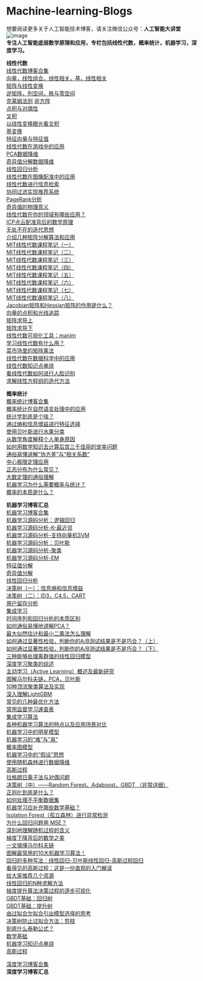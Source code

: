 # Machine-learning-Blogs
想要阅读更多关于人工智能技术博客，请关注微信公众号：**人工智能大讲堂**<br /> 
![image](https://github.com/AIDajiangtang/Machine-learning-Blogs/blob/main/QRCode.jpg)  
**专注人工智能底层数学原理和应用，专栏包括线性代数，概率统计，机器学习，深度学习。**<br /> 


**线性代数**<br />
[线性代数博客合集](https://mp.weixin.qq.com/mp/appmsgalbum?__biz=Mzg5MzY2MjMxMg==&action=getalbum&album_id=2624994751276367872#wechat_redirect)<br /> 
[向量，线性组合，线性相关，基，线性相关](https://mp.weixin.qq.com/s?__biz=Mzg5MzY2MjMxMg==&mid=2247485052&idx=1&sn=23c3fb16d9d33bd5a624f1c11ad8f420&chksm=c02a237bf75daa6d8c9d2953606d6023ae1e035adb2df9d98c6546c01403770b96e563133ec3#rd)<br /> 
[矩阵与线性变换](https://mp.weixin.qq.com/s?__biz=Mzg5MzY2MjMxMg==&mid=2247485143&idx=1&sn=60738281ccd8bb798490d06ffe1e153f&chksm=c02a23d0f75daac607737c20039d22dac025d1852f4d8b604c9c5acca27fd7e7224c51f2fff2#rd)<br /> 
[逆矩阵，列空间，秩与零空间](https://mp.weixin.qq.com/s?__biz=Mzg5MzY2MjMxMg==&mid=2247486273&idx=1&sn=bb40e3f390543d93d94fec429bcfb571&chksm=c02a2e46f75da7501f4232f05dcbc1fb9cff1b91f3a367083b2662642593d44cfa0787577657#rd)<br /> 
[克莱姆法则](https://mp.weixin.qq.com/s?__biz=Mzg5MzY2MjMxMg==&mid=2247486273&idx=1&sn=bb40e3f390543d93d94fec429bcfb571&chksm=c02a2e46f75da7501f4232f05dcbc1fb9cff1b91f3a367083b2662642593d44cfa0787577657#rd)
[非方阵](https://mp.weixin.qq.com/s?__biz=Mzg5MzY2MjMxMg==&mid=2247486369&idx=1&sn=5515b43d1d8bef6e5dba968544e9759e&chksm=c02a2ea6f75da7b0eebdd701df9a8509fae324ccd6d08cbd14b190dbfa33fcdd119ce5cdc0a9#rd)<br /> 
[点积与对偶性](https://mp.weixin.qq.com/s?__biz=Mzg5MzY2MjMxMg==&mid=2247486369&idx=1&sn=5515b43d1d8bef6e5dba968544e9759e&chksm=c02a2ea6f75da7b0eebdd701df9a8509fae324ccd6d08cbd14b190dbfa33fcdd119ce5cdc0a9#rd)<br /> 
[叉积](https://mp.weixin.qq.com/s?__biz=Mzg5MzY2MjMxMg==&mid=2247491632&idx=1&sn=73f8033a01ffc5b08a90b1e7d472355a&chksm=c029c537f75e4c2129a2c98e13d87b0571bde02bd67d0e203647dd349ee5d7bd86449c370cca#rd)<br /> 
[以线性变换眼光看叉积](https://mp.weixin.qq.com/s?__biz=Mzg5MzY2MjMxMg==&mid=2247491632&idx=1&sn=73f8033a01ffc5b08a90b1e7d472355a&chksm=c029c537f75e4c2129a2c98e13d87b0571bde02bd67d0e203647dd349ee5d7bd86449c370cca#rd)<br /> 
[基变换](https://mp.weixin.qq.com/s?__biz=Mzg5MzY2MjMxMg==&mid=2247486778&idx=1&sn=73c9e4bf9e1ab9aeeebc92bcd0f2d2ed&chksm=c02a283df75da12bd7a8eeb524e0a603a595736a9653716ecea6a6be9490a3c2df23cd37f1ba#rd)<br /> 
[特征向量与特征值](https://mp.weixin.qq.com/s?__biz=Mzg5MzY2MjMxMg==&mid=2247491475&idx=1&sn=aeaea7826473a42854340d71da8ffe11&chksm=c02a3a94f75db382b01fa1a9365578a7db7c967363835e1b2acff701d23464752ab175cb5c2a#rd)<br /> 
[线性代数在游戏中的应用](https://mp.weixin.qq.com/s?__biz=Mzg5MzY2MjMxMg==&mid=2247493204&idx=1&sn=defcb7d1d7e0e88e08b7f8ea7a38b1cc&chksm=c029c353f75e4a45dea82f0b5d908222cf2078d72f13b5d10fffb457c79ca9240d67c4b889ef#rd)<br /> 
[PCA数据降维](https://mp.weixin.qq.com/s?__biz=Mzg5MzY2MjMxMg==&mid=2247493457&idx=1&sn=beeff55640bdad9d6b7bd3f6b22625dd&chksm=c029c256f75e4b4016cd29d5ebc28560ec32e3a98d8767dd9e3f010fbb7d71f6c168ea54e564#rd)<br /> 
[奇异值分解数据降维](https://mp.weixin.qq.com/s?__biz=Mzg5MzY2MjMxMg==&mid=2247493463&idx=1&sn=a51add3b43fa29c62267daac04bdb339&chksm=c029c250f75e4b468d01a8da506772da650dec32ff49a38f959f7f55dc4b11df9677463d1a8f#rd)<br /> 
[线性回归分析](https://mp.weixin.qq.com/s?__biz=Mzg5MzY2MjMxMg==&mid=2247493928&idx=1&sn=253947d078710cf7b3a9086f7922ac68&chksm=c029cc2ff75e45395c2d7d4f7ea4e2819847dd8479151fc10284e6efbe1ba3ad34138213ffe5#rd)<br /> 
[线性代数在图像配准中的应用](https://mp.weixin.qq.com/s?__biz=Mzg5MzY2MjMxMg==&mid=2247493964&idx=1&sn=e8afa7cf5007537fe70cfbe38e06720b&chksm=c029cc4bf75e455dd45febb8cd6bd651a34fa966c3e40689f555f0a3a1dc05fc77a27b3e028d#rd)<br /> 
[线性代数进行信息检索](https://mp.weixin.qq.com/s?__biz=Mzg5MzY2MjMxMg==&mid=2247494007&idx=1&sn=b92124997010691b88bd53b9d659006b&chksm=c029cc70f75e4566e82132210ac570f6ce9a6513fd482f39bbf194ffbc2d30349977a4eeab3f#rd)<br /> 
[协同过滤实现推荐系统](https://mp.weixin.qq.com/s?__biz=Mzg5MzY2MjMxMg==&mid=2247494025&idx=1&sn=dbf6c64ef36472f3278ab3f369bec81f&chksm=c029cc8ef75e45982c5c68674371c89e165259a887996173009dec6b26750ab91c90fe0a9d4d#rd)<br /> 
[PageRank分析](https://mp.weixin.qq.com/s?__biz=Mzg5MzY2MjMxMg==&mid=2247494332&idx=1&sn=6d6198e6fd2b4c929ef70493b3affe21&chksm=c029cfbbf75e46adcbf0271e4efc962b383bc460d068c05e9dd6f63bab6ef8e7b975b6fc5d29#rd)<br /> 
[奇异值的物理意义](https://mp.weixin.qq.com/s?__biz=Mzg5MzY2MjMxMg==&mid=2247494615&idx=2&sn=68c0e5e5ff6cb3c723f795f9085767f8&chksm=c029ced0f75e47c6b5afc1d95ad1c19f1bfa89a7c2424d6f493af727fc4526eea4efcf0a1315#rd)<br /> 
[线性代数在你的领域有哪些应用？](https://mp.weixin.qq.com/s?__biz=Mzg5MzY2MjMxMg==&mid=2247494701&idx=4&sn=2eac66063c28999693da98e4d3131b7d&chksm=c029c92af75e403c6fb0eb3ddd92850d20bbe4c99c783ef3358402a2441cd2d01e21cfa7fd7e#rd)<br /> 
[ICP点云配准背后的数学原理](https://mp.weixin.qq.com/s?__biz=Mzg5MzY2MjMxMg==&mid=2247495730&idx=1&sn=35997919c1f46ca3766558b0ab9bbc1e&chksm=c029d535f75e5c2350c847a90ee239ed85686f271ad1db0fe2569743ca1dfd35b64277a77ac0#rd)<br /> 
[无处不在的迭代思想](https://mp.weixin.qq.com/s?__biz=Mzg5MzY2MjMxMg==&mid=2247495730&idx=2&sn=8590492c4eac2d32fbe5919e8e04573a&chksm=c029d535f75e5c2336d1676a9d4b96cee78f4acf795b0d3f3a73a7021d9d4b700afdc46acceb#rd)<br /> 
[介绍几种矩阵分解算法和应用](https://mp.weixin.qq.com/s?__biz=Mzg5MzY2MjMxMg==&mid=2247495803&idx=1&sn=535d8c3b50be7cb99aa5375693938fb6&chksm=c029d57cf75e5c6a48b04aff00bb6836cbc6879ef9977fcc1fae6a9f63239baccf796c06469c#rd)<br /> 
[MIT线性代数课程笔记（一）](https://mp.weixin.qq.com/s?__biz=Mzg5MzY2MjMxMg==&mid=2247496421&idx=1&sn=e0ef14e0e7ac5bc4dc280a38486ce7dd&chksm=c029d7e2f75e5ef49af33334f91b49ad8d78d37c29bbb382ba1a866058b214076e34541aa0ec#rd)<br /> 
[MIT线性代数课程笔记（二）](https://mp.weixin.qq.com/s?__biz=Mzg5MzY2MjMxMg==&mid=2247497273&idx=1&sn=b7143930587c330da20b51753072c43c&chksm=c029d33ef75e5a285f5ba83214e99a04e659a083e83f21bc8f013f685206f2f25fe801792305#rd)<br /> 
[MIT线性代数课程笔记（三）](https://mp.weixin.qq.com/s?__biz=Mzg5MzY2MjMxMg==&mid=2247497282&idx=1&sn=2e47289966ee0cd9187d51eed1140a29&chksm=c029d345f75e5a53c1be37699ade5c01982d1fb756a785af4c315b1a5e357cdfed4f96a57083#rd)<br /> 
[MIT线性代数课程笔记（四）](https://mp.weixin.qq.com/s?__biz=Mzg5MzY2MjMxMg==&mid=2247498002&idx=1&sn=6562b314916bae164e649c377d33a537&chksm=c029dc15f75e5503fd2bdba6326a74b51bb423d8a52b50468b25515c619cbb8ad28ef7a6e207#rd)<br /> 
[MIT线性代数课程笔记（五）](https://mp.weixin.qq.com/s?__biz=Mzg5MzY2MjMxMg==&mid=2247498007&idx=1&sn=66838a3cde8418cb1d06a576b9fecdff&chksm=c029dc10f75e5506422638f104f2d54f37eac251742a6b27d8d645cc29a466389d6c6fbe645c#rd)<br /> 
[MIT线性代数课程笔记（六）](https://mp.weixin.qq.com/s?__biz=Mzg5MzY2MjMxMg==&mid=2247498110&idx=1&sn=c6ffe016ace429abcc1533d0cb2e27ef&chksm=c029dc79f75e556f9f2444dbc42d51a8c92c3f77b0589bede735f433a53532f8515f9cd892a3#rd)<br /> 
[MIT线性代数课程笔记（七）](https://mp.weixin.qq.com/s?__biz=Mzg5MzY2MjMxMg==&mid=2247498112&idx=1&sn=d753ce45971dad6a73a744b01db0d263&chksm=c029dc87f75e55913566575c813db7d0ae9915f6f557d085f0ed08af2b9695937b5367a14e28#rd)<br /> 
[MIT线性代数课程笔记（八）](https://mp.weixin.qq.com/s?__biz=Mzg5MzY2MjMxMg==&mid=2247498114&idx=1&sn=adef7f46814681a99a686b05867d3bc2&chksm=c029dc85f75e5593df64d5c13183222890b2f6b089ab29bf846911256b411fa3b7048f2b68b2#rd)<br /> 
[Jacobian矩阵和Hessian矩阵的作用是什么？](https://mp.weixin.qq.com/s?__biz=Mzg5MzY2MjMxMg==&mid=2247498855&idx=1&sn=9045c2043fccdd66548bb663d68e2aad&chksm=c029d960f75e50767993f887be9e48b14afc34f90313665ef3f237cf7f51b69581a2dc801fde#rd)<br /> 
[向量的点积和光线追踪](https://mp.weixin.qq.com/s?__biz=Mzg5MzY2MjMxMg==&mid=2247499613&idx=1&sn=0147c4f348637d10583888d655c55158&chksm=c029da5af75e534c5c864ac4ba615fde3d0032546badd4cd428203c353e70aa7288b16a1fd7d#rd)<br /> 
[矩阵求导上](https://mp.weixin.qq.com/s?__biz=Mzg5MzY2MjMxMg==&mid=2247501017&idx=1&sn=7797b8456489b4f332dea8a32292194b&chksm=c029e1def75e68c8ddf53c19ae2bb021b9f80940612b5025e2b8979f0a56121d6cdccfd39ab9#rd)<br /> 
[矩阵求导下](https://mp.weixin.qq.com/s?__biz=Mzg5MzY2MjMxMg==&mid=2247501017&idx=2&sn=d56b9a97d559cfef62e5c7a5df3826e1&chksm=c029e1def75e68c88922b1792e59d9d5104c04f89cf56e3dcc38caa44e664df57deb604b80da#rd)<br /> 
[线性代数可视化工具：manim](https://mp.weixin.qq.com/s?__biz=Mzg5MzY2MjMxMg==&mid=2247504220&idx=1&sn=ed16395e804173a7393abee715b06fee&chksm=c029f45bf75e7d4dd1aca735833effd0eab719a073c2fc89baf0de0476f6c8c663445c7414bb#rd)<br /> 
[学习线性代数有什么用？](https://mp.weixin.qq.com/s?__biz=Mzg5MzY2MjMxMg==&mid=2247504330&idx=1&sn=44fabf31e7ab894b20065787abde2c6f&chksm=c029f4cdf75e7ddbbdacdf9d9593248c7e9ddc1fe416997416d18172c9c58ac4a48307f7f3a4#rd)<br /> 
[菜市场里的矩阵乘法](https://mp.weixin.qq.com/s?__biz=Mzg5MzY2MjMxMg==&mid=2247504755&idx=2&sn=d4d55cfaaaa8a2c8ddad3f1ab32a255d&chksm=c029f674f75e7f629c69b08ba26ec9089df4424cc6a39bcee1a693967e7b9dc243069c8b4a14#rd)<br /> 
[线性代数在数据科学中的应用](https://mp.weixin.qq.com/s?__biz=Mzg5MzY2MjMxMg==&mid=2247505648&idx=2&sn=3d725faf0ac168aebe14c4f2046d78cb&chksm=c029f3f7f75e7ae1b96f3c6f4ba4211b44fcec1301c75ef2708f03424dc55be89f4cb6640c97#rd)<br /> 
[线性代数知识点串烧](https://mp.weixin.qq.com/s?__biz=Mzg5MzY2MjMxMg==&mid=2247505396&idx=1&sn=456bf385e9c87c0cad8a9efad6ab18fc&chksm=c029f0f3f75e79e5b967b8d6de2704cf95036367ce452a5e53464cc187b48aad5c4f71ce8e84#rd)<br /> 
[看线性代数如何进行人脸识别](https://mp.weixin.qq.com/s?__biz=Mzg5MzY2MjMxMg==&mid=2247505279&idx=2&sn=673a3fc7a8b831c01148c98b0945e4e1&chksm=c029f078f75e796ed2a5981fc6eab30d810dadb80941a9e572e940b8ac7abab590f9ff84a9ec#rd)<br /> 
[求解线性方程组的迭代方法](https://mp.weixin.qq.com/s?__biz=Mzg5MzY2MjMxMg==&mid=2247505142&idx=1&sn=598ec0860a3ad79fb1f78a5e2bbeeb10&chksm=c029f1f1f75e78e7937cc5162a99dce594b5cb0e928788ec187b5cc65ac1f893560fc623f4cb#rd)<br /> 


**概率统计**<br /> 
[概率统计博客合集](https://mp.weixin.qq.com/mp/appmsgalbum?__biz=Mzg5MzY2MjMxMg==&action=getalbum&album_id=2687431408654729219#wechat_redirect)<br /> 
[概率统计在自然语言处理中的应用](https://mp.weixin.qq.com/s?__biz=Mzg5MzY2MjMxMg==&mid=2247494063&idx=1&sn=189a358f0b12c593eae3f437a60c6614&chksm=c029cca8f75e45beb2d128b379fbb7bf92466200cf3b2978746960273e4f3384f55f6833d81b#rd)<br /> 
[统计学到底是个啥？](https://mp.weixin.qq.com/s?__biz=Mzg5MzY2MjMxMg==&mid=2247494128&idx=1&sn=25354f10ad1553b6ed5fe42b36e91127&chksm=c029ccf7f75e45e100e11caa8741b160b2d75b43fa5f3eafdc3448f871333102b824f9615b1d#rd)<br /> 
[通过熵和信息增益进行特征选择](https://mp.weixin.qq.com/s?__biz=Mzg5MzY2MjMxMg==&mid=2247494218&idx=1&sn=1bc4d1f8f733a59f2ae311bca1f3ad3d&chksm=c029cf4df75e465becca4ef1fe9a544d8e9ea272169c9421beab9915051ddee3941ba912dfbf#rd)<br /> 
[使用贝叶斯进行水果分类](https://mp.weixin.qq.com/s?__biz=Mzg5MzY2MjMxMg==&mid=2247494332&idx=2&sn=634ad8150260babeef3978e9ef19f7d2&chksm=c029cfbbf75e46ad3b64d13e2f8cdddf0fb3aeec60ecd0a4129bf9c4a0ba81bda415d843b5b6#rd)<br /> 
[从数学角度解释个人单身原因](https://mp.weixin.qq.com/s?__biz=Mzg5MzY2MjMxMg==&mid=2247494795&idx=2&sn=9ac65c2ef415598d529acb96f5d02dd6&chksm=c029c98cf75e409aaa47fe8e457c70bce13dec5fb0f2cd1fdbd9bbeac21ccea5fb655276a233#rd)<br /> 
[如何用数学知识去计算后宫三千佳丽的宠幸问题](https://mp.weixin.qq.com/s?__biz=Mzg5MzY2MjMxMg==&mid=2247494795&idx=1&sn=e42d01389a3573defb81dde8d2895663&chksm=c029c98cf75e409a640bbf40029d461326ae315b2f1793e201bed234e3eb74d684992e442ee5#rd)<br /> 
[通俗易懂讲解“协方差”与“相关系数”](https://mp.weixin.qq.com/s?__biz=Mzg5MzY2MjMxMg==&mid=2247498111&idx=1&sn=497de98cd67f660f00c8b820ecc449d7&chksm=c029dc78f75e556e121e0d40d2bfd79b9c9ac1929a83a46c28155a14bec053ca43eaadc09264#rd)<br /> 
[中心极限定理应用](https://mp.weixin.qq.com/s?__biz=Mzg5MzY2MjMxMg==&mid=2247500803&idx=2&sn=37d5d39d79587b5e7c1e30da729ab934&chksm=c029e104f75e6812021de9da824d0770a8555532522e751a848907a746ec7d5c795dad9a4b4e#rd)<br /> 
[正态分布为什么常见？](https://mp.weixin.qq.com/s?__biz=Mzg5MzY2MjMxMg==&mid=2247501052&idx=1&sn=27fb74e4ae1313c733818ea14f8d9b1f&chksm=c029e1fbf75e68ed11f6c386bceb218a07d461a897c08d85b43bfcf05ecc95a405933b3c3d30#rd)<br /> 
[大数定理的通俗理解](https://mp.weixin.qq.com/s?__biz=Mzg5MzY2MjMxMg==&mid=2247501349&idx=2&sn=27187dd6aec31a2bff9316704d21d1ce&chksm=c029e322f75e6a342e2d099fde1c839ce63bd14420fbd8504a638ef0f5b6679e60411287711b#rd)<br /> 
[机器学习为什么需要概率与统计？](https://mp.weixin.qq.com/s?__biz=Mzg5MzY2MjMxMg==&mid=2247501349&idx=1&sn=2da6cd280c71d70c604bc631b1fbe053&chksm=c029e322f75e6a348ba2487c1d5e37c538d96613cdca4d361d1d73fcd10a6b9496f56c803f91#rd)<br /> 
[概率的本质是什么？](https://mp.weixin.qq.com/s?__biz=Mzg5MzY2MjMxMg==&mid=2247505209&idx=1&sn=c67856f794dd187d2ed39f0fd1406e3c&chksm=c029f03ef75e792865c3bf6f197581670383e1087a708ba0e1bf6a168b9ad64775e12df39673#rd)<br /> 


**机器学习博客汇总**<br /> 
[机器学习博客合集](https://mp.weixin.qq.com/mp/appmsgalbum?__biz=Mzg5MzY2MjMxMg==&action=getalbum&album_id=2597498500050042882#wechat_redirect)<br /> 
[机器学习源码分析：逻辑回归](https://mp.weixin.qq.com/s?__biz=Mzg5MzY2MjMxMg==&mid=2247484539&idx=1&sn=2e785f52b849b1f4b7b51cefb1239781&chksm=c02a217cf75da86a6395a1c0f42b38d87c4dcde2b5bbde2f082cff396d499c07f601d2d30e10#rd)<br /> 
[机器学习源码分析-K-最近邻](https://mp.weixin.qq.com/s?__biz=Mzg5MzY2MjMxMg==&mid=2247484807&idx=1&sn=b1ed564357b098621f7269619e6f30ee&chksm=c02a2080f75da9964702ade1028e4cd9ef34b73585657f60f33aa328de018237ebca0abdbc2d#rd)<br /> 
[机器学习源码分析-支持向量机SVM](https://mp.weixin.qq.com/s?__biz=Mzg5MzY2MjMxMg==&mid=2247484908&idx=1&sn=c252778404509053133cc156963c3b4f&chksm=c02a20ebf75da9fdeee0188b5bb06bc019da2da9ebc2c049118ca01177011a8da14db7dc1f86#rd)<br /> 
[机器学习源码分析：贝叶斯](https://mp.weixin.qq.com/s?__biz=Mzg5MzY2MjMxMg==&mid=2247491622&idx=1&sn=c44132e145d5bc547c1e2a405e540e93&chksm=c029c521f75e4c370a0d0d220763aecc2a9f20bf6f44f23ad7682aef1e6b43ba726fedd43bf5#rd)<br /> 
[机器学习源码分析-聚类](https://mp.weixin.qq.com/s?__biz=Mzg5MzY2MjMxMg==&mid=2247492272&idx=1&sn=66c8c0109af9931311a771c7ff811797&chksm=c029c7b7f75e4ea13324e7119d9a84bdc4ae6ce0e472088e1d4bfdb3ed4e731f89c74301ffb0#rd)<br /> 
[机器学习源码分析-EM](https://mp.weixin.qq.com/s?__biz=Mzg5MzY2MjMxMg==&mid=2247493072&idx=1&sn=a58e8cab613c537ecc38e7c9999bb70b&chksm=c029c0d7f75e49c121916a4555bfa1a2a09ec98b5a02c7d059eb40966de27be0b3ff8f2e3e4c#rd)<br /> 
[特征值分解](https://mp.weixin.qq.com/s?__biz=Mzg5MzY2MjMxMg==&mid=2247493457&idx=1&sn=beeff55640bdad9d6b7bd3f6b22625dd&chksm=c029c256f75e4b4016cd29d5ebc28560ec32e3a98d8767dd9e3f010fbb7d71f6c168ea54e564#rd)<br /> 
[奇异值分解](https://mp.weixin.qq.com/s?__biz=Mzg5MzY2MjMxMg==&mid=2247493463&idx=1&sn=a51add3b43fa29c62267daac04bdb339&chksm=c029c250f75e4b468d01a8da506772da650dec32ff49a38f959f7f55dc4b11df9677463d1a8f#rd)<br /> 
[线性回归分析](https://mp.weixin.qq.com/s?__biz=Mzg5MzY2MjMxMg==&mid=2247493928&idx=1&sn=253947d078710cf7b3a9086f7922ac68&chksm=c029cc2ff75e45395c2d7d4f7ea4e2819847dd8479151fc10284e6efbe1ba3ad34138213ffe5#rd)<br /> 
[决策树（一）：信息熵和信息增益](https://mp.weixin.qq.com/s?__biz=Mzg5MzY2MjMxMg==&mid=2247494094&idx=1&sn=9723683b297be21fa98d77ba5adbac2d&chksm=c029ccc9f75e45df0e861f4e33dd9059ba86dd4b5de5f3426f3dcae3cf1a636c11639298189e#rd)<br /> 
[决策树（二）：ID3，C4.5，CART](https://mp.weixin.qq.com/s?__biz=Mzg5MzY2MjMxMg==&mid=2247494094&idx=2&sn=2c7377220c40179dac6a3c592056cc08&chksm=c029ccc9f75e45df0a51057fecf56527e67d51e706eeac6f7a9003b8c5c7dcddc3c68330dd4a#rd)<br /> 
[用户留存分析](https://mp.weixin.qq.com/s?__biz=Mzg5MzY2MjMxMg==&mid=2247494186&idx=1&sn=2e43beffb402aa3f794f4bf6eed00d25&chksm=c029cf2df75e463b56e1db120aef2d7dc68bd14c85d342b932255d97866800a4147c045bd3b2#rd)<br /> 
[集成学习](https://mp.weixin.qq.com/s?__biz=Mzg5MzY2MjMxMg==&mid=2247494210&idx=1&sn=117cc5a173c85882f510088fb178e7aa&chksm=c029cf45f75e4653eba0101dc426d1c83615d4fc7fb557d39304bde74bff04b295578911604c#rd)<br /> 
[时间序列和回归分析的本质区别](https://mp.weixin.qq.com/s?__biz=Mzg5MzY2MjMxMg==&mid=2247494615&idx=3&sn=2f16accb182abcf29dff5f962812ab0d&chksm=c029ced0f75e47c619d30b6027c36f60c7e89a58e5a0a27bad90ffbe030146ff1bb2686b649d#rd)<br /> 
[如何通俗易懂地讲解PCA？](https://mp.weixin.qq.com/s?__biz=Mzg5MzY2MjMxMg==&mid=2247494701&idx=1&sn=c7bf5849b4b34fe0da36b511fd16da0b&chksm=c029c92af75e403cb2f7f0a3f728a8cf5988718f26fecd5dcc659517ba7e07a5a7d47e9a34df#rd)<br /> 
[最大似然估计和最小二乘法怎么理解](https://mp.weixin.qq.com/s?__biz=Mzg5MzY2MjMxMg==&mid=2247494701&idx=3&sn=ba90bdf295be665f3552b2ae628078a8&chksm=c029c92af75e403c383245cdcf9aa469fd0a7305827d3c7aa3ab1f3b22c2a9b556d7ae2e69b0#rd)<br /> 
[如何通过显著性检验，判断你的A/B测试结果是不是巧合？（上）](https://mp.weixin.qq.com/s?__biz=Mzg5MzY2MjMxMg==&mid=2247494795&idx=3&sn=6595910b531d44335e980e3438205525&chksm=c029c98cf75e409aa49b153655c5896dedc958235caa87afb11e8be523422c1ed69775556e2d#rd)<br /> 
[如何通过显著性检验，判断你的A/B测试结果是不是巧合？（下）](https://mp.weixin.qq.com/s?__biz=Mzg5MzY2MjMxMg==&mid=2247494795&idx=4&sn=6cda10d9ee2dbb2cbd81f6967d5007f6&chksm=c029c98cf75e409a4e8058d08c2f0ceaa5c4354a31c76e40692e2da71b083d3452c6f97f630f#rd)<br /> 
[三种能够处理离群值的线性回归模型](https://mp.weixin.qq.com/s?__biz=Mzg5MzY2MjMxMg==&mid=2247494918&idx=1&sn=6a29e870d524de650d5a60015e5bd33c&chksm=c029c801f75e4117acc34ab3a1c79ee077a8cc2e7bd0eb848d3441620ee553085fac2d7bc94a#rd)<br /> 
[深度学习聚类的综述](https://mp.weixin.qq.com/s?__biz=Mzg5MzY2MjMxMg==&mid=2247494918&idx=2&sn=366551af14aa39babee13444c61364b1&chksm=c029c801f75e4117f3565aee6e4929c690f0f9d7995ddef9c17bb1692fcef43261d39ff4dee1#rd)<br /> 
[主动学习（Active Learning）概述及最新研究](https://mp.weixin.qq.com/s?__biz=Mzg5MzY2MjMxMg==&mid=2247494918&idx=3&sn=6c46ee2befa9476b9cf2f46ca4932d2b&chksm=c029c801f75e4117742213e714599fa842dba478482989172c590f275276834ca4b03617dd02#rd)<br /> 
[图解马尔科夫链，PCA，贝叶斯](https://mp.weixin.qq.com/s?__biz=Mzg5MzY2MjMxMg==&mid=2247495040&idx=2&sn=ffa969257565cff3e885aff7aeb3bafd&chksm=c029c887f75e41911ada28bfe659b9f4624f13870b884b7d6f620267a26fb78dceb960a66496#rd)<br /> 
[10种顶流聚类算法及实现](https://mp.weixin.qq.com/s?__biz=Mzg5MzY2MjMxMg==&mid=2247495157&idx=2&sn=115f516f3e8d320d9a142ad53edb13a2&chksm=c029c8f2f75e41e414a1fd219b421de05423a9052e5f41bcdd6372a0cbcb8d857ce909cc1938#rd)<br /> 
[深入理解LightGBM](https://mp.weixin.qq.com/s?__biz=Mzg5MzY2MjMxMg==&mid=2247495040&idx=3&sn=b3278548fa89f4ad9540bf4a4ba06755&chksm=c029c887f75e4191e1e0844de67aa73414ea1b33d927fffd4a980e35577a139780011ee68c4c#rd)<br /> 
[常见的几种最优化方法](https://mp.weixin.qq.com/s?__biz=Mzg5MzY2MjMxMg==&mid=2247495352&idx=1&sn=f90d81ddd561814155cf43a99df7edd3&chksm=c029cbbff75e42a9c2cfa507d28c60dc6999508304bb896873949c1e552939457746527e374a#rd)<br /> 
[常用监督学习速查表](https://mp.weixin.qq.com/s?__biz=Mzg5MzY2MjMxMg==&mid=2247495352&idx=2&sn=6de85eaa58fa9fe5c0499bf65f8da161&chksm=c029cbbff75e42a9507ccfeafc1eea22f4a827f8988db43a465ceea62501a31c3e932748a1fb#rd)<br /> 
[集成学习算法](https://mp.weixin.qq.com/s?__biz=Mzg5MzY2MjMxMg==&mid=2247495259&idx=1&sn=3019091f804cea44f454acb6bf65a9ea&chksm=c029cb5cf75e424a361e3dbf72c8b8c992c41cc82042dc0b6cba98735b2463f6c767fae0b488#rd)<br /> 
[各种机器学习算法的特点以及应用场景对比](https://mp.weixin.qq.com/s?__biz=Mzg5MzY2MjMxMg==&mid=2247498002&idx=2&sn=4210d9c00316cab65dae935c7c5838da&chksm=c029dc15f75e5503dabd1492e38c35f218caee5ef1f237f39ae16eabe6f845ff52b4f477d903#rd)<br /> 
[机器学习中的明星模型](https://mp.weixin.qq.com/s?__biz=Mzg5MzY2MjMxMg==&mid=2247498108&idx=1&sn=32060f9a06a5868dcb143d86a373eb51&chksm=c029dc7bf75e556d66e24d015f2b382065e1ac2eace6523479510680ac195c5fcab17e0fcb67#rd)<br /> 
[机器学习的“难”与“易”](https://mp.weixin.qq.com/s?__biz=Mzg5MzY2MjMxMg==&mid=2247498109&idx=1&sn=d9e9cf2a17d08de9f64985c09242b08f&chksm=c029dc7af75e556cca84920a5c253998782863494bd74f12f8d40d4a3144d295c3facf4c91b5#rd)<br /> 
[概率图模型](https://mp.weixin.qq.com/s?__biz=Mzg5MzY2MjMxMg==&mid=2247498245&idx=1&sn=cf61f15b640ec5ca3a1eaed483d9d988&chksm=c029df02f75e5614f71dff104026f3b4da680ce8cbb9b9f7b8ac40356898ab6cdf156bb73ab0#rd)<br /> 
[机器学习中的“假设”思想](https://mp.weixin.qq.com/s?__biz=Mzg5MzY2MjMxMg==&mid=2247498419&idx=2&sn=2d9915adb81d1e5ac567169b7ea58390&chksm=c029dfb4f75e56a2f06d485665b25eef11367ff0b8e1e50700e2c6df0b68401cbc84d95ae268#rd)<br /> 
[使用随机森林进行数据降维](https://mp.weixin.qq.com/s?__biz=Mzg5MzY2MjMxMg==&mid=2247499523&idx=2&sn=17e281fb88018fb8621640bc0a79abb5&chksm=c029da04f75e53127d2be454f7541781ea33ab0ca435ce7ed89e8746c2848335cbe4ee41ced9#rd)<br /> 
[高斯过程](https://mp.weixin.qq.com/s?__biz=Mzg5MzY2MjMxMg==&mid=2247499613&idx=4&sn=63436a60133c71d4a3f91c8f9e8d83c0&chksm=c029da5af75e534c6cda1000b781bb7ca34f26e6857b09ea8775e1ff9f5488d03314e5ff2dd5#rd)<br /> 
[拉格朗日乘子法与对偶问题](https://mp.weixin.qq.com/s?__biz=Mzg5MzY2MjMxMg==&mid=2247499766&idx=1&sn=eec6b4a20adf0307bec740272485df5d&chksm=c029daf1f75e53e79a243845af719643cc7d85a4ba86540a2b4012d2ddf9825ee8aaa2cd4156#rd)<br /> 
[决策树（中）——Random Forest、Adaboost、GBDT （非常详细）](https://mp.weixin.qq.com/s?__biz=Mzg5MzY2MjMxMg==&mid=2247500553&idx=1&sn=ecb65322198778e24ee7d56a15a06b10&chksm=c029e60ef75e6f184ab205bd8285355e454fac8cfe57f2a68b1f2963c229835d2f44c0f89437#rd)<br /> 
[正则化到底是什么？](https://mp.weixin.qq.com/s?__biz=Mzg5MzY2MjMxMg==&mid=2247500724&idx=1&sn=16c4faaca7c1f12496b4630899f0a0e9&chksm=c029e6b3f75e6fa566c7781d3b93a4c1dd333270ace134b9fb16ec936700bea971044ec31742#rd)<br /> 
[如何处理不平衡数据集](https://mp.weixin.qq.com/s?__biz=Mzg5MzY2MjMxMg==&mid=2247500724&idx=2&sn=e9e0e2daee0915ef9fad1d0101264585&chksm=c029e6b3f75e6fa53d9680eac043b2fb786f39954800ed43c482b1deca1a3c875b08fdebbb6a#rd)<br /> 
[机器学习应补充哪些数学基础？](https://mp.weixin.qq.com/s?__biz=Mzg5MzY2MjMxMg==&mid=2247500803&idx=3&sn=98d18830a4355bfedd276f9fe114a9a5&chksm=c029e104f75e68120d4a7923267e7c5ee8147005be793c3bc86eaaccb685210a712913e58ec0#rd)<br /> 
[Isolation Forest（孤立森林）进行异常检测](https://mp.weixin.qq.com/s?__biz=Mzg5MzY2MjMxMg==&mid=2247501114&idx=1&sn=2fd83e5aeef77a6effa234644d3ef114&chksm=c029e03df75e692b40ef0b97cb60f1e1d97ec7c5b47e878f0a79e6af9d5b656b3735c03c942c#rd)<br /> 
[为什么回归问题用 MSE？](https://mp.weixin.qq.com/s?__biz=Mzg5MzY2MjMxMg==&mid=2247501114&idx=2&sn=0e48d71bfadc0c4e48e1012c5b381ae7&chksm=c029e03df75e692b00debdd063b7d78cca4e7e37f419ff715e994b8d65f9b6fc098d0c8a0994#rd)<br /> 
[深刻地理解随机过程的含义](https://mp.weixin.qq.com/s?__biz=Mzg5MzY2MjMxMg==&mid=2247501114&idx=3&sn=8e7f473972c56ddb66d09ca64b69763d&chksm=c029e03df75e692bbe9909652b49d1e2236a100c4f4a397ebe8eb30f5aed39ed5fc4ebbbd6fd#rd)<br /> 
[梯度下降背后的数学之美](https://mp.weixin.qq.com/s?__biz=Mzg5MzY2MjMxMg==&mid=2247501306&idx=2&sn=78bfadffdb1345de7fcfdc6eb6486366&chksm=c029e0fdf75e69ebb3798b28091f70d30c80c8c6fa011110789eecb6bf8f0e374c88a0e932d8#rd)<br /> 
[一文搞懂马尔科夫链](https://mp.weixin.qq.com/s?__biz=Mzg5MzY2MjMxMg==&mid=2247501306&idx=1&sn=21c291ce69d942d128dd68a98e283b62&chksm=c029e0fdf75e69ebc1fbe4561243bb138d72dee3a59c0a0a387a2d4518fa09b7b05ebe646628#rd)<br /> 
[图解最常用的10大机器学习算法！](https://mp.weixin.qq.com/s?__biz=Mzg5MzY2MjMxMg==&mid=2247501349&idx=3&sn=b95a948afb42ceee54486663af82b36b&chksm=c029e322f75e6a3488c9d2c8d03b8ce8bd2191e1901ecc5e7b58786e86783bdde9e68a697820#rd)<br /> 
[回归的多种写法：线性回归-贝叶斯线性回归-高斯过程回归](https://mp.weixin.qq.com/s?__biz=Mzg5MzY2MjMxMg==&mid=2247501588&idx=1&sn=86e3bb5e1bbbbb14e9ee4440e8b31270&chksm=c029e213f75e6b05c79c31aa6592090e05d725b0106f7f84fa873d40db686e73d1e93daacafb#rd)<br /> 
[看得见的高斯过程：这是一份直观的入门解读](https://mp.weixin.qq.com/s?__biz=Mzg5MzY2MjMxMg==&mid=2247501629&idx=2&sn=93a9c7947313424f68828c3de0ee5d1f&chksm=c029e23af75e6b2cb4885c1723943a828407635e30f9982602df14afd3c28e26c728ca441d81#rd)<br /> 
[给大家推荐几个资源](https://mp.weixin.qq.com/s?__biz=Mzg5MzY2MjMxMg==&mid=2247501629&idx=1&sn=44a74d5e8ad5d9f1a997237925bb3b08&chksm=c029e23af75e6b2c4a220fb9ee46f63f6d47179bbb57cce62fd44d5575c2c5875963961696fa#rd)<br /> 
[线性回归的N种求解方法](https://mp.weixin.qq.com/s?__biz=Mzg5MzY2MjMxMg==&mid=2247503791&idx=1&sn=c38113f5e8406b3b8e2c45fb9c3cca6a&chksm=c029eaa8f75e63be0f151b36a856d67b1eedbadac001cd3a10262c7c739b06edd70ea4e74161#rd)<br /> 
[梯度提升算法决策过程的逐步可视化](https://mp.weixin.qq.com/s?__biz=Mzg5MzY2MjMxMg==&mid=2247503854&idx=1&sn=c0be13a8e4f36db852964bd8959524dc&chksm=c029eae9f75e63ff2c58d531ac568d9b6018e51856c899acd9c7d654e3375338c517c0532805#rd)<br /> 
[GBDT基础：回归树](https://mp.weixin.qq.com/s?__biz=Mzg5MzY2MjMxMg==&mid=2247504087&idx=1&sn=7c18e75cd7b2f6f0c07e567eba25fa9e&chksm=c029f5d0f75e7cc621a2bb4f659c0a0e9b97abe07fe0054981bd46c7638b591f9bbd0c1f6cef#rd)<br /> 
[GBDT基础：提升树](https://mp.weixin.qq.com/s?__biz=Mzg5MzY2MjMxMg==&mid=2247504179&idx=1&sn=080f36dc52632f650c47b21454726145&chksm=c029f434f75e7d225d0cea63ba0143197665b5e9d16221995b81bfbb68e41c3ce76e4538d7f0#rd)<br /> 
[由过拟合欠拟合引出模型选择的思考](https://mp.weixin.qq.com/s?__biz=Mzg5MzY2MjMxMg==&mid=2247504188&idx=1&sn=2def8fa2cde18e01f243b3b63841ff6b&chksm=c029f43bf75e7d2d5deb305867123ae4c760880073146f4cd2636ba6b05ed6afed6fd5b7e299#rd)<br /> 
[决策树防止过拟合方法：剪枝](https://mp.weixin.qq.com/s?__biz=Mzg5MzY2MjMxMg==&mid=2247504736&idx=2&sn=79b7f47ab1ce9cd8d2e4b31eecc891eb&chksm=c029f667f75e7f7128ba31a7d66b6f4f06503c054af0985eb4505a3d71defbd2a59afb7bff9d#rd)<br /> 
[到底什么泰勒公式？](https://mp.weixin.qq.com/s?__biz=Mzg5MzY2MjMxMg==&mid=2247504859&idx=1&sn=c90c9f1c1055625b8aaba92916413f4b&chksm=c029f6dcf75e7fca35b26f4f9e3ca136a541e36d150065b60db5b91677de4211a62812fad8f0#rd)<br /> 
[数学基础](https://mp.weixin.qq.com/s?__biz=Mzg5MzY2MjMxMg==&mid=2247505147&idx=1&sn=386ed6e548a4d89e4a0ffb0b523e6ea0&chksm=c029f1fcf75e78ea90d29698554a4fad5c623e8e72ef392b8b21e3d24d869628efe1a20ecd0d#rd)<br /> 
[机器学习知识点串烧](https://mp.weixin.qq.com/s?__biz=Mzg5MzY2MjMxMg==&mid=2247505397&idx=1&sn=0927d4302958e542c81551fbe3ac0c30&chksm=c029f0f2f75e79e4ac9b57ecc14570fc442dab331580223ccf0704f3fa4769e800a1e503bb09#rd)<br /> 
[高斯过程](https://mp.weixin.qq.com/s?__biz=Mzg5MzY2MjMxMg==&mid=2247505648&idx=1&sn=4f793ac77ffd72f1713b0548f2e84010&chksm=c029f3f7f75e7ae15319d3974b90e778f9764bfa9da8bee18493577a980e60f4467bfae2901b#rd)<br /> 

[深度学习博客合集](https://mp.weixin.qq.com/mp/appmsgalbum?__biz=Mzg5MzY2MjMxMg==&action=getalbum&album_id=2587539538391318531#wechat_redirect)<br /> 
**深度学习博客汇总**<br /> 
[]()<br /> 
[]()<br /> 
[]()<br /> 
[]()<br /> 
[]()<br /> 
[]()<br /> 
[]()<br /> 
[]()<br /> 
[]()<br /> 
[]()<br /> 
[]()<br /> 
[]()<br /> 
[]()<br /> 
[]()<br /> 
[]()<br /> 
[]()<br /> 
[]()<br /> 
[]()<br /> 
[]()<br /> 
[]()<br /> 
[]()<br /> 
[]()<br /> 
[]()<br /> 
[]()<br /> 
[]()<br /> 
[]()<br /> 
[]()<br /> 
[]()<br /> 
[]()<br /> 
[]()<br /> 
[]()<br /> 
[]()<br /> 
[]()<br /> 
[]()<br /> 
[]()<br /> 
[]()<br /> 
[]()<br /> 
[]()<br /> 
[]()<br /> 
[]()<br /> 
[]()<br /> 
[]()<br /> 
[]()<br /> 
[]()<br /> 
[]()<br /> 
[]()<br /> 
[]()<br /> 
[]()<br /> 
[]()<br /> 
[]()<br />
[]()<br /> 
[]()<br /> 
[]()<br /> 
[]()<br /> 
[]()<br /> 
[]()<br /> 
[]()<br /> 
[]()<br /> 
[]()<br /> 
[]()<br /> 
[]()<br /> 
[]()<br /> 
[]()<br /> 
[]()<br /> 
[]()<br /> 
[]()<br /> 
[]()<br /> 
[]()<br /> 
[]()<br /> 
[]()<br />
[]()<br /> 
[]()<br /> 
[]()<br /> 
[]()<br /> 
[]()<br /> 
[]()<br /> 
[]()<br /> 
[]()<br /> 
[]()<br /> 
[]()<br /> 
